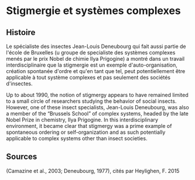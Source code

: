 # Stigmergie et systèmes complexes

## Histoire

Le spécialiste des insectes Jean-Louis Deneubourg qui fait aussi partie de l'école de Bruxelles (u groupe de specialiste des systèmes complexes menés par le prix Nobel de chimie Ilya Prigogine) a montré dans un travail interdisciplinaire que la stigmergie est un exemple d'auto-organisation, création spontanée d'ordre et qu'en tant que tel, peut potentiellement être applicable à tout système complexes et pas seulement des sociétés d'insectes.

Up to about 1990, the notion of stigmergy appears to have remained limited to a
small circle of researchers studying the behavior of social insects. However, one of these
insect specialists, Jean-Louis Deneubourg, was also a member of the “Brussels School”
of complex systems, headed by the late Nobel Prize in chemistry, Ilya Prigogine. In this
interdisciplinary environment, it became clear that stigmergy was a prime example of
spontaneous ordering or self-organization 
and as such potentially applicable to complex systems other than insect societies.

## Sources 

(Camazine et al., 2003; Deneubourg, 1977), cités par Heylighen, F. 2015
